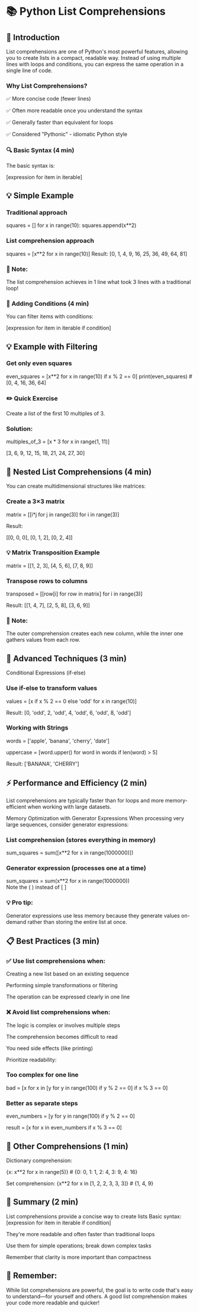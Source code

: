 # 📚 Python List Comprehensions
## 🎯 Introduction 

List comprehensions are one of Python's most powerful features, allowing you to create lists in a compact, readable way. Instead of using multiple lines with loops and conditions, you can express the same operation in a single line of code.

### Why List Comprehensions?

✅ More concise code (fewer lines)

✅ Often more readable once you understand the syntax

✅ Generally faster than equivalent for loops

✅ Considered "Pythonic" - idiomatic Python style
### 🔍 Basic Syntax (4 min)

The basic syntax is:

[expression for item in iterable]


## 💡 Simple Example
### Traditional approach
squares = []
for x in range(10):
    squares.append(x**2)

### List comprehension approach
squares = [x**2 for x in range(10)]
Result: [0, 1, 4, 9, 16, 25, 36, 49, 64, 81]

### 📝 Note: 
The list comprehension achieves in 1 line what took 3 lines with a traditional loop!

### 🧮 Adding Conditions (4 min)
You can filter items with conditions:

[expression for item in iterable if condition]


## 💡 Example with Filtering
### Get only even squares
even_squares = [x**2 for x in range(10) if x % 2 == 0]
print(even_squares)  # [0, 4, 16, 36, 64]

### ✏️ Quick Exercise
Create a list of the first 10 multiples of 3.

### Solution:

multiples_of_3 = [x * 3 for x in range(1, 11)]

[3, 6, 9, 12, 15, 18, 21, 24, 27, 30]

## 🧩 Nested List Comprehensions (4 min)
You can create multidimensional structures like matrices:

### Create a 3×3 matrix
matrix = [[i*j for j in range(3)] for i in range(3)]

Result:

[[0, 0, 0], 
 [0, 1, 2], 
 [0, 2, 4]]

### 💡 Matrix Transposition Example
matrix = [[1, 2, 3], [4, 5, 6], [7, 8, 9]]

### Transpose rows to columns
transposed = [[row[i] for row in matrix] for i in range(3)]

Result: [[1, 4, 7], [2, 5, 8], [3, 6, 9]]

### 📝 Note: 
The outer comprehension creates each new column, while the inner one gathers values from each row.

## 🚀 Advanced Techniques (3 min)
Conditional Expressions (if-else)
###  Use if-else to transform values

values = [x if x % 2 == 0 else 'odd' for x in range(10)]

Result: [0, 'odd', 2, 'odd', 4, 'odd', 6, 'odd', 8, 'odd']

### Working with Strings

words = ['apple', 'banana', 'cherry', 'date']

uppercase = [word.upper() for word in words if len(word) > 5]

Result: ['BANANA', 'CHERRY']

## ⚡ Performance and Efficiency (2 min)
List comprehensions are typically faster than for loops and more memory-efficient when working with large datasets.

Memory Optimization with Generator Expressions
When processing very large sequences, consider generator expressions:

### List comprehension (stores everything in memory)

sum_squares = sum([x**2 for x in range(1000000)])

### Generator expression (processes one at a time)

sum_squares = sum(x**2 for x in range(1000000))  
Note the ( ) instead of [ ]

### 💡 Pro tip: 
Generator expressions use less memory because they generate values on-demand rather than storing the entire list at once.

## 📋 Best Practices (3 min)
### ✅ Use list comprehensions when:
Creating a new list based on an existing sequence

Performing simple transformations or filtering

The operation can be expressed clearly in one line
### ❌ Avoid list comprehensions when:
The logic is complex or involves multiple steps

The comprehension becomes difficult to read

You need side effects (like printing)

Prioritize readability:

### Too complex for one line
bad = [x for x in [y for y in range(100) if y % 2 == 0] if x % 3 == 0]

### Better as separate steps
even_numbers = [y for y in range(100) if y % 2 == 0]

result = [x for x in even_numbers if x % 3 == 0]

## 🔄 Other Comprehensions (1 min)
Dictionary comprehension:

{x: x**2 for x in range(5)}  # {0: 0, 1: 1, 2: 4, 3: 9, 4: 16}

Set comprehension:
{x**2 for x in [1, 2, 2, 3, 3, 3]}  # {1, 4, 9}

## 📝 Summary (2 min)
List comprehensions provide a concise way to create lists
Basic syntax: [expression for item in iterable if condition]

They're more readable and often faster than traditional loops

Use them for simple operations; break down complex tasks

Remember that clarity is more important than compactness
## 🌟 Remember: 
While list comprehensions are powerful, the goal is to write code that's easy to understand—for yourself and others. A good list comprehension makes your code more readable and quicker!

